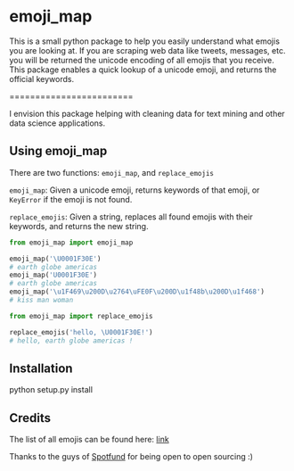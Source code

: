 
# emoji_map

This is a small python package to help you easily understand what emojis you are looking at.  If you are scraping web data like tweets, messages, etc. you will be returned the unicode encoding of all emojis that you receive.  This package enables a quick lookup of a unicode emoji, and returns the official keywords.

========================

I envision this package helping with cleaning data for text mining and other data science applications.

## Using emoji_map

There are two functions: `emoji_map`, and `replace_emojis`

`emoji_map`: Given a unicode emoji, returns keywords of that emoji, or `KeyError` if the emoji is not found.

`replace_emojis`: Given a string, replaces all found emojis with their keywords, and returns the new string.

```python
from emoji_map import emoji_map

emoji_map('\U0001F30E')
# earth globe americas
emoji_map('U0001F30E')
# earth globe americas
emoji_map('\u1F469\u200D\u2764\uFE0F\u200D\u1f48b\u200D\u1f468')
# kiss man woman

from emoji_map import replace_emojis

replace_emojis('hello, \U0001F30E!')
# hello, earth globe americas !
```

## Installation

python setup.py install

## Credits

The list of all emojis can be found here: [link](http://unicode.org/emoji/charts/full-emoji-list.html)

Thanks to the guys of [Spotfund](http://spotfund.com) for being open to open sourcing :)

